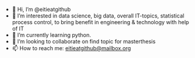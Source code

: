 - 👋 Hi, I’m @eitieatgithub
- 👀 I’m interested in data science, big data, overall IT-topics, statistical process control, to bring benefit in engineering & technology with help of IT 
- 🌱 I’m currently learning python.
- 💞️ I’m looking to collaborate on find topic for masterthesis
- 📫 How to reach me: eitieatgithub@mailbox.org

<!---
eitieatgithub/eitieatgithub is a ✨ special ✨ repository because its `README.md` (this file) appears on your GitHub profile.
You can click the Preview link to take a look at your changes.
--->
